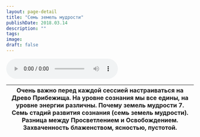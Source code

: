 ```yaml
---
layout: page-detail
title: "Семь земель мудрости"
publishDate: 2018.03.14
description: ""
tags:
image:
draft: false
---
```


<audio title="2018.03.14 - Семь земель мудрости.mp3" src="https://filer-api.advayta.org/v1.0/public/files/74974" controls=""></audio>

| Очень важно перед каждой сессией настраиваться на Древо Прибежища. На уровне сознания мы все едины, на уровне энергии различны. Почему земель мудрости 7\. Семь стадий развития сознания (семь земель мудрости). Разница между Просветлением и Освобождением. Захваченность блаженством, ясностью, пустотой. |
| ------------------------------------------------------------------------------------------------------------------------------------------------------------------------------------------------------------------------------------------------------------------------------------------------------------ |

  
